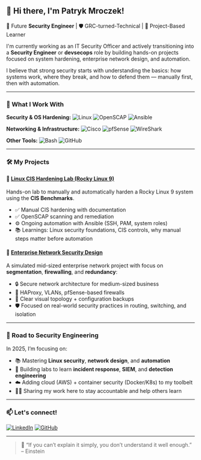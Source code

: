 ## 👋 Hi there, I'm Patryk Mroczek!

🎯 Future **Security Engineer** | 🛡️ GRC-turned-Technical | 🧠 Project-Based Learner

I'm currently working as an IT Security Officer and actively transitioning into a **Security Engineer** or **devsecops** role by building hands-on projects focused on system hardening, enterprise network design, and automation.

I believe that strong security starts with understanding the basics: how systems work, where they break, and how to defend them — manually first, then with automation.

---

### 🔧 What I Work With

**Security & OS Hardening:**
![Linux](https://img.shields.io/badge/Linux_Security-000000?style=flat-square&logo=linux&logoColor=white)
![OpenSCAP](https://img.shields.io/badge/OpenSCAP-003366?style=flat-square&logoColor=white)
![Ansible](https://img.shields.io/badge/Ansible-000000?style=flat-square&logo=ansible&logoColor=white)

**Networking & Infrastructure:**
![Cisco](https://img.shields.io/badge/Cisco_Networking-1D76DB?style=flat-square&logo=cisco&logoColor=white)
![pfSense](https://img.shields.io/badge/pfSense-FE5000?style=flat-square&logo=firewall&logoColor=white)
![WireShark](https://img.shields.io/badge/Wireshark-1679A7?style=flat-square&logo=wireshark&logoColor=white)

**Other Tools:**
![Bash](https://img.shields.io/badge/Bash_Scripting-1f1f1f?style=flat-square&logo=gnubash&logoColor=white)
![GitHub](https://img.shields.io/badge/GitHub_Actions-2088FF?style=flat-square&logo=githubactions&logoColor=white)

---

### 🛠 My Projects

#### 🔐 [Linux CIS Hardening Lab (Rocky Linux 9)](https://github.com/RoadBlack/linux-cis-hardening-ansible)
Hands-on lab to manually and automatically harden a Rocky Linux 9 system using the **CIS Benchmarks**.

- ✅ Manual CIS hardening with documentation
- ✅ OpenSCAP scanning and remediation
- ⚙️ Ongoing automation with Ansible (SSH, PAM, system roles)
- 📚 Learnings: Linux security foundations, CIS controls, why manual steps matter before automation

#### 🧠 [Enterprise Network Security Design](https://github.com/RoadBlack/NetworkProjects)
A simulated mid-sized enterprise network project with focus on **segmentation**, **firewalling**, and **redundancy**:

- 🔒 Secure network architecture for medium-sized business
- 🔁 HAProxy, VLANs, pfSense-based firewalls
- 🧩 Clear visual topology + configuration backups
- 🛡️ Focused on real-world security practices in routing, switching, and isolation

---

### 🧭 Road to Security Engineering

In 2025, I’m focusing on:

- 📚 Mastering **Linux security**, **network design**, and **automation**
- 🧪 Building labs to learn **incident response**, **SIEM**, and **detection engineering**
- ☁️ Adding cloud (AWS) + container security (Docker/K8s) to my toolbelt
- 👨‍💻 Sharing my work here to stay accountable and help others learn

---

### 📫 Let's connect!

<p align="left">
  <a href="https://www.linkedin.com/in/patryk-mroczek/"><img alt="LinkedIn" src="https://img.shields.io/badge/-Patryk%20Mroczek-blue?style=flat-square&logo=Linkedin&logoColor=white"/></a>
  <a href="https://github.com/RoadBlack"><img alt="GitHub" src="https://img.shields.io/badge/-@RoadBlack-181717?style=flat-square&logo=github&logoColor=white"/></a>
</p>

---

> 🧠 “If you can’t explain it simply, you don’t understand it well enough.” – Einstein
